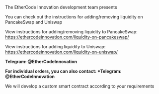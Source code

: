The EtherCode Innovation development team presents

You can check out the instructions for adding/removing liquidity on PancakeSwap and Uniswap

View instructions for adding/removing liquidity to PancakeSwap: https://ethercodeinnovation.com/liquidity-on-pancakeswap/

View instructions for adding liquidity to Uniswap: https://ethercodeinnovation.com/liquidity-on-uniswap/

__Telegram: @EtherCodeInnovation__

__For individual orders, you can also contact: *Telegram: @EtherCodeInnovation__

We will develop a custom smart contract according to your requirements
